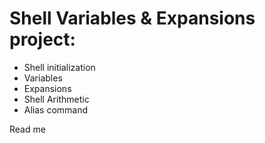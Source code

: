 # Shell Variables & Expansions project:
- Shell initialization 
- Variables
- Expansions
- Shell Arithmetic
- Alias command

Read me
